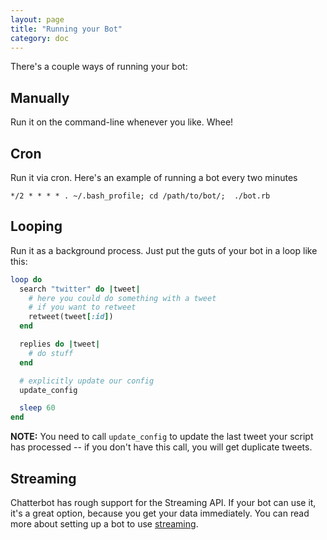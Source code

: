 ```yaml
---
layout: page
title: "Running your Bot"
category: doc
---
```


There's a couple ways of running your bot:

Manually
--------

Run it on the command-line whenever you like. Whee!


Cron
----
Run it via cron.  Here's an example of running a bot every two minutes

    */2 * * * * . ~/.bash_profile; cd /path/to/bot/;  ./bot.rb

Looping
-------
Run it as a background process.  Just put the guts of your bot in a loop like this:

```rb
loop do
  search "twitter" do |tweet|
    # here you could do something with a tweet
    # if you want to retweet
    retweet(tweet[:id])
  end

  replies do |tweet|
    # do stuff
  end

  # explicitly update our config
  update_config

  sleep 60
end
```

**NOTE:** You need to call `update_config` to update the last tweet your script
has processed -- if you don't have this call, you will get duplicate
tweets.

Streaming
---------

Chatterbot has rough support for the Streaming API. If your bot can
use it, it's a great option, because you get your data immediately.
You can read more about setting up a bot to use [streaming](/streaming.html).

